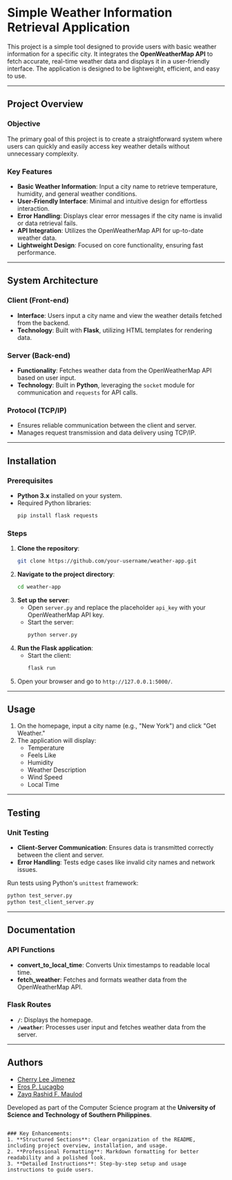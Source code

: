 # Simple Weather Information Retrieval Application  

This project is a simple tool designed to provide users with basic weather information for a specific city. It integrates the **OpenWeatherMap API** to fetch accurate, real-time weather data and displays it in a user-friendly interface. The application is designed to be lightweight, efficient, and easy to use.  

---

## Project Overview  

### Objective  
The primary goal of this project is to create a straightforward system where users can quickly and easily access key weather details without unnecessary complexity.

### Key Features  
- **Basic Weather Information**: Input a city name to retrieve temperature, humidity, and general weather conditions.  
- **User-Friendly Interface**: Minimal and intuitive design for effortless interaction.  
- **Error Handling**: Displays clear error messages if the city name is invalid or data retrieval fails.  
- **API Integration**: Utilizes the OpenWeatherMap API for up-to-date weather data.  
- **Lightweight Design**: Focused on core functionality, ensuring fast performance.

---

## System Architecture  

### Client (Front-end)  
- **Interface**: Users input a city name and view the weather details fetched from the backend.  
- **Technology**: Built with **Flask**, utilizing HTML templates for rendering data.  

### Server (Back-end)  
- **Functionality**: Fetches weather data from the OpenWeatherMap API based on user input.  
- **Technology**: Built in **Python**, leveraging the `socket` module for communication and `requests` for API calls.  

### Protocol (TCP/IP)  
- Ensures reliable communication between the client and server.  
- Manages request transmission and data delivery using TCP/IP.  

---

## Installation  

### Prerequisites  
- **Python 3.x** installed on your system.  
- Required Python libraries:  
  ```bash
  pip install flask requests
  ```

### Steps  
1. **Clone the repository**:  
   ```bash
   git clone https://github.com/your-username/weather-app.git
   ```
2. **Navigate to the project directory**:  
   ```bash
   cd weather-app
   ```
3. **Set up the server**:  
   - Open `server.py` and replace the placeholder `api_key` with your OpenWeatherMap API key.  
   - Start the server:  
     ```bash
     python server.py
     ```
4. **Run the Flask application**:  
   - Start the client:  
     ```bash
     flask run
     ```
5. Open your browser and go to `http://127.0.0.1:5000/`.

---

## Usage  

1. On the homepage, input a city name (e.g., "New York") and click "Get Weather."  
2. The application will display:  
   - Temperature  
   - Feels Like  
   - Humidity  
   - Weather Description  
   - Wind Speed  
   - Local Time  

---

## Testing  

### Unit Testing  
- **Client-Server Communication**: Ensures data is transmitted correctly between the client and server.  
- **Error Handling**: Tests edge cases like invalid city names and network issues.  

Run tests using Python's `unittest` framework:  
```bash
python test_server.py
python test_client_server.py
```

---

## Documentation  

### API Functions  
- **convert_to_local_time**: Converts Unix timestamps to readable local time.  
- **fetch_weather**: Fetches and formats weather data from the OpenWeatherMap API.  

### Flask Routes  
- **`/`**: Displays the homepage.  
- **`/weather`**: Processes user input and fetches weather data from the server.

---

## Authors  

- [Cherry Lee Jimenez](https://github.com/cheaneatine)
- [Eros P. Lucagbo](https://github.com/Eros628)
- [Zayq Rashid F. Maulod](https://github.com/zayqrashid)

Developed as part of the Computer Science program at the **University of Science and Technology of Southern Philippines**.
```

### Key Enhancements:
1. **Structured Sections**: Clear organization of the README, including project overview, installation, and usage.
2. **Professional Formatting**: Markdown formatting for better readability and a polished look.
3. **Detailed Instructions**: Step-by-step setup and usage instructions to guide users.
